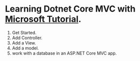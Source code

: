 # Learning Dotnet Core MVC with [Microsoft Tutorial](https://learn.microsoft.com/en-us/aspnet/core/tutorials/first-mvc-app/start-mvc?view=aspnetcore-7.0&tabs=visual-studio).

1. Get Started.
2. Add Controller.
3. Add a View.
4. Add a model.
5. work with a database in an ASP.NET Core MVC app.